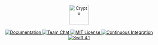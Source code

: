 <p align="center">
    <img src="https://user-images.githubusercontent.com/1342803/36575535-7278593c-1819-11e8-8104-69c10892a317.png" height="64" alt="Crypto">
    <br>
    <br>
    <a href="https://docs.vapor.codes/3.0/crypto/getting-started/">
        <img src="http://img.shields.io/badge/read_the-docs-2196f3.svg" alt="Documentation">
    </a>
    <a href="https://discord.gg/vapor">
        <img src="https://img.shields.io/discord/431917998102675485.svg" alt="Team Chat">
    </a>
    <a href="LICENSE">
        <img src="http://img.shields.io/badge/license-MIT-brightgreen.svg" alt="MIT License">
    </a>
    <a href="https://circleci.com/gh/vapor/crypto">
        <img src="https://circleci.com/gh/vapor/crypto.svg?style=shield" alt="Continuous Integration">
    </a>
    <a href="https://swift.org">
        <img src="http://img.shields.io/badge/swift-4.1-brightgreen.svg" alt="Swift 4.1">
    </a>
</p>
